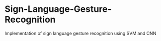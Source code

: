 # Sign-Language-Gesture-Recognition
Implementation of sign language gesture recognition using SVM and CNN
